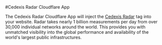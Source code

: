 #Cedexis Radar Cloudflare App

The Cedexis Radar Cloudflare App will inject the [Cedexis Radar](http://www.cedexis.com/products/radar.html) tag
into your website. Radar takes nearly 1 billion measurements per day from over 30,000 individual networks around the
world. This provides you with unmatched visibility into the global performance and availability of the world's largest
public infrastructures.

